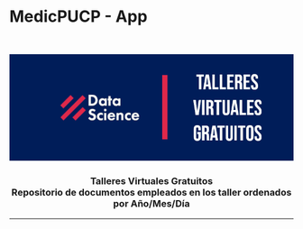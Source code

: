 # MedicPUCP - App

<!-- PROJECT LOGO -->
<br />
<p align="center">
  <a href="#">
    <img src="DSRP.png">
  </a>
  <h3 align="center">Talleres Virtuales Gratuitos<br>
  Repositorio de documentos empleados en los taller ordenados por Año/Mes/Día</h3>  
</p>
<hr style="height:2px;border-width:0;color:gray;background-color:gray">
